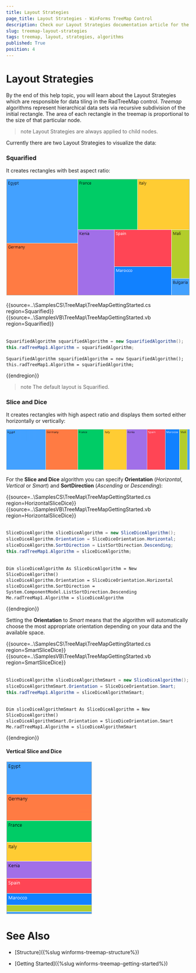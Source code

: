 ```yaml
---
title: Layout Strategies
page_title: Layout Strategies - WinForms TreeMap Control
description: Check our Layout Strategies documentation article for the RadTreeMap WinForms control.
slug: treemap-layout-strategies
tags: treemap, layout, strategies, algorithms
published: True
position: 4
---
```


# Layout Strategies

By the end of this help topic, you will learn about the Layout Strategies which are responsible for data tiling in the RadTreeMap control. *Treemap* algorithms represent hierarchical data sets via recursive subdivision of the initial rectangle. The area of each rectangle in the treemap is proportional to the size of that particular node.

>note Layout Strategies are always applied to child nodes.

Currently there are two Layout Strategies to visualize the data:

### Squarified 

It creates rectangles with best aspect ratio:

![treemap-layout-strategies 001](images/treemap-layout-strategies001.png)

{{source=..\SamplesCS\TreeMap\TreeMapGettingStarted.cs region=Squarified}} 
{{source=..\SamplesVB\TreeMap\TreeMapGettingStarted.vb region=Squarified}} 

````C#
            
SquarifiedAlgorithm squarifiedAlgorithm = new SquarifiedAlgorithm(); 
this.radTreeMap1.Algorithm = squarifiedAlgorithm;

````
````VB.NET
SquarifiedAlgorithm squarifiedAlgorithm = new SquarifiedAlgorithm(); 
this.radTreeMap1.Algorithm = squarifiedAlgorithm;

````

{{endregion}} 

>note The default layout is Squarified.

### Slice and Dice 

It creates rectangles with high aspect ratio and displays them sorted either horizontally or vertically:

![treemap-layout-strategies 002](images/treemap-layout-strategies002.png)

For the **Slice and Dice** algorithm you can specify **Orientation** (*Horizontal*, *Vertical* or *Smart*) and **SortDirection** (*Ascending* or *Descending*):

{{source=..\SamplesCS\TreeMap\TreeMapGettingStarted.cs region=HorizontalSliceDice}} 
{{source=..\SamplesVB\TreeMap\TreeMapGettingStarted.vb region=HorizontalSliceDice}} 

````C#

SliceDiceAlgorithm sliceDiceAlgorithm = new SliceDiceAlgorithm();
sliceDiceAlgorithm.Orientation = SliceDiceOrientation.Horizontal;
sliceDiceAlgorithm.SortDirection = ListSortDirection.Descending;
this.radTreeMap1.Algorithm = sliceDiceAlgorithm;      

````
````VB.NET

Dim sliceDiceAlgorithm As SliceDiceAlgorithm = New SliceDiceAlgorithm()
sliceDiceAlgorithm.Orientation = SliceDiceOrientation.Horizontal
sliceDiceAlgorithm.SortDirection = System.ComponentModel.ListSortDirection.Descending
Me.radTreeMap1.Algorithm = sliceDiceAlgorithm

````

{{endregion}} 


Setting the **Orientation** to *Smart* means that the algorithm will automatically choose the most appropriate orientation depending on your data and the available space. 

{{source=..\SamplesCS\TreeMap\TreeMapGettingStarted.cs region=SmartSliceDice}} 
{{source=..\SamplesVB\TreeMap\TreeMapGettingStarted.vb region=SmartSliceDice}} 

````C#

SliceDiceAlgorithm sliceDiceAlgorithmSmart = new SliceDiceAlgorithm();
sliceDiceAlgorithmSmart.Orientation = SliceDiceOrientation.Smart;
this.radTreeMap1.Algorithm = sliceDiceAlgorithmSmart;          

````
````VB.NET

Dim sliceDiceAlgorithmSmart As SliceDiceAlgorithm = New SliceDiceAlgorithm()
sliceDiceAlgorithmSmart.Orientation = SliceDiceOrientation.Smart
Me.radTreeMap1.Algorithm = sliceDiceAlgorithmSmart

````

{{endregion}} 

#### Vertical Slice and Dice

![treemap-layout-strategies 003](images/treemap-layout-strategies003.png)
 
# See Also

* [Structure]({%slug winforms-treemap-structure%})

* [Getting Started]({%slug winforms-treemap-getting-started%})

